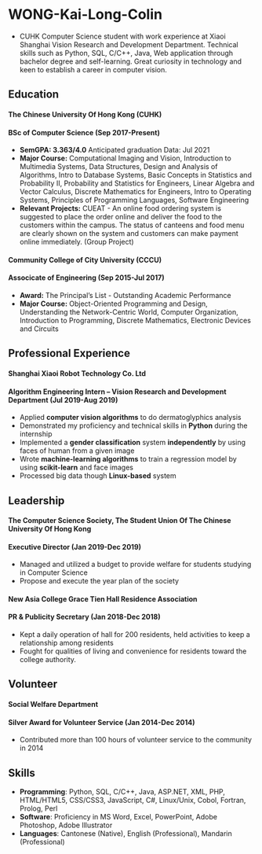 # WONG-Kai-Long-Colin
* CUHK Computer Science student with work experience at Xiaoi Shanghai Vision Research and Development Department.
Technical skills such as Python, SQL, C/C++, Java, Web application through bachelor degree and self-learning. Great
curiosity in technology and keen to establish a career in computer vision.
## Education
#### The Chinese University Of Hong Kong (CUHK) 
#### BSc of Computer Science (Sep 2017-Present)
* **SemGPA: 3.363/4.0** Anticipated graduation Data: Jul 2021
* **Major Course:** Computational Imaging and Vision, Introduction to Multimedia Systems, Data Structures, Design and Analysis of Algorithms, Intro to Database Systems, Basic Concepts in Statistics and Probability II, Probability and Statistics for Engineers, Linear Algebra and Vector Calculus, Discrete Mathematics for Engineers, Intro to Operating Systems, Principles of Programming Languages, Software Engineering
* **Relevant Projects:** CUEAT - An online food ordering system is suggested to place the order online and deliver the food to the customers within the campus. The status of canteens and food menu are clearly shown on the system and customers can make payment online immediately. (Group Project) 
#### Community College of City University (CCCU)
#### Associcate of Engineering  (Sep 2015-Jul 2017)
* **Award:** The Principal’s List - Outstanding Academic Performance
* **Major Course:** Object-Oriented Programming and Design, Understanding the Network-Centric World, Computer Organization, Introduction to Programming, Discrete Mathematics, Electronic Devices and Circuits
## Professional Experience
#### Shanghai Xiaoi Robot Technology Co. Ltd 
#### Algorithm Engineering Intern – Vision Research and Development Department (Jul 2019-Aug 2019)
* Applied **computer vision algorithms** to do dermatoglyphics analysis
* Demonstrated my proficiency and technical skills in **Python** during the internship
* Implemented a **gender classification** system **independently** by using faces of human from a given image
* Wrote **machine-learning algorithms** to train a regression model by using **scikit-learn** and face images
* Processed big data though **Linux-based** system
## Leadership
#### The Computer Science Society, The Student Union Of The Chinese University Of Hong Kong
#### Executive Director (Jan 2019-Dec 2019)
* Managed and utilized a budget to provide welfare for students studying in Computer Science
* Propose and execute the year plan of the society
#### New Asia College Grace Tien Hall Residence Association
#### PR & Publicity Secretary (Jan 2018-Dec 2018)
* Kept a daily operation of hall for 200 residents, held activities to keep a relationship among residents
* Fought for qualities of living and convenience for residents toward the college authority.
## Volunteer
#### Social Welfare Department
#### Silver Award for Volunteer Service (Jan 2014-Dec 2014)
* Contributed more than 100 hours of volunteer service to the community in 2014
## Skills
*  **Programming**: Python, SQL, C/C++, Java, ASP.NET, XML, PHP, HTML/HTML5, CSS/CSS3, JavaScript, C#, Linux/Unix, Cobol, Fortran, Prolog, Perl
*  **Software**:    Proficiency in MS Word, Excel, PowerPoint, Adobe Photoshop, Adobe Illustrator
*  **Languages**:   Cantonese (Native), English (Professional), Mandarin (Professional)

